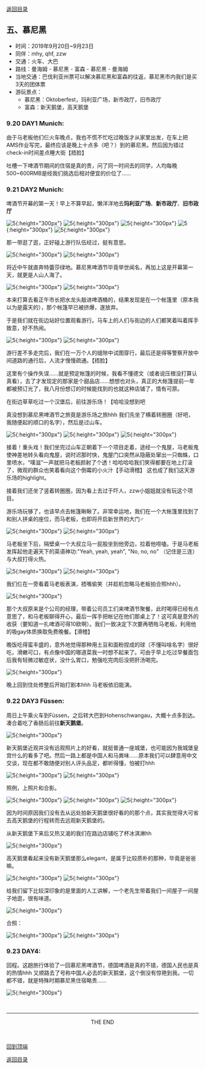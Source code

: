 [返回目录](index.md)

## 五、慕尼黑

- 时间：2019年9月20日~9月23日
- 同伴：mhy, qhf, zzw
- 交通：火车、大巴
- 路线：曼海姆 - 慕尼黑 - 富森 - 慕尼黑 - 曼海姆
- 当地交通：巴伐利亚州票可以解决慕尼黑和富森的往返，慕尼黑市内我们是买3天的团体票
- 游玩景点：
    - 慕尼黑：Oktoberfest，玛利亚广场，新市政厅，旧市政厅
    - 富森：新天鹅堡，高天鹅堡


### 9.20 DAY1 Munich: 

由于马老板他们仨火车晚点，我也不慌不忙吃过晚饭才从家里出发，在车上把AMS作业写完，最终应该是晚上十点多（吧？）到的慕尼黑。然后因为错过check-in时间差点睡大街【捂脸】

吐槽一下啤酒节期间的住宿是真的贵，问了同一时间去的同学，人均每晚500~600RMB是经我们挑选后相对便宜的价位了……

### 9.21 DAY2 Munich: 

啤酒节开幕的第一天！早上不算早起，懒洋洋地去**玛利亚广场**、**新市政厅**、**旧市政厅**

![5](munich_images/munich1.JPG){:height="300px"}
![5](munich_images/munich2.JPG){:height="300px"}
![5](munich_images/munich3.JPG){:height="300px"}
![5](munich_images/munich4.JPG){:height="300px"}
![5](munich_images/munich5.JPG){:height="300px"}

那一带逛了逛，正好碰上游行队伍经过，挺有意思。

![5](munich_images/munich6.JPG){:height="300px"}
![5](munich_images/munich7.JPG){:height="300px"}

将近中午就直奔特蕾莎绿地。慕尼黑啤酒节毕竟举世闻名，再加上这是开幕第一天，就更是人山人海了。

![5](munich_images/munich8.JPG){:height="300px"}
![5](munich_images/munich9.JPG){:height="300px"}

本来打算去看正午市长把水龙头敲进啤酒桶的，结果发现是在一个帐篷里（原本我以为是露天的），那个帐篷早已被挤爆，遂放弃。

于是我们就在街边站好位置观看游行。马车上的人们与街边的人们都笑着叫着挥手致意，好不热闹。

![5](munich_images/munich10.JPG){:height="300px"}
![5](munich_images/munich11.JPG){:height="300px"}

游行差不多走完后，我们在一万个人的缝隙中试图穿行，最后还是得等警察开放中间道路的通行后，人流才慢慢疏通。【捂脸】

这里有个操作失误……就是预定帐篷的时候，我看不懂德文（或者说压根没打算认真看），去了才发现定的那家是个甜品店……想想也对头，真正的大帐篷提前一年都被预订光了，我八月份想订的时候能找到的也就这种店铺了，情有可原。

在街边草草吃过一个汉堡后，前往游乐场！【哈哈没想到吧

真没想到慕尼黑啤酒节之旅竟是游乐场之旅hhh 我们先坐了横着转圈圈（好吧，我随便起的顺口的名字），然后是过山车。

![5](munich_images/munich12.JPG){:height="300px"}
![5](munich_images/munich13.JPG){:height="300px"}
![5](munich_images/munich14.JPG){:height="300px"}


接着！重头戏！我们坐完过山车正朝着下一个项目走着，途经一个鬼屋，马老板鬼使神差地转头看向鬼屋，说时迟那时快，鬼屋门口突然从隐蔽处窜出一只蜘蛛，口里喷水，“噗滋”一声就把马老板颜射了个透！哈哈哈哈我们笑得都要在地上打滚了，微观的群众也笑着看向这个倒霉的小火汁【手动滑稽】 这也成了我们这天游乐场的highlight。

接着我们还坐了竖着转圈圈，因为看上去过于吓人，zzw小姐姐就没有玩这个项目。

游乐场玩够了，也该早点去帐篷瞅瞅了。非常幸运地，我们在一个大帐篷里找到了和别人拼桌的座位，而马老板，也即将开启新世界的大门♂

![5](munich_images/munich15.JPG){:height="300px"}
![5](munich_images/munich16.JPG){:height="300px"}

马老板坐下后，隔壁桌一个大叔立马一屁股坐到他旁边，拉着他唠嗑。于是马老板发挥起他走遍天下的英语神功:"Yeah, yeah, yeah", "No, no, no" （记住是三连）与大叔打得火热。

![5](munich_images/munich17.JPG){:height="300px"}
![5](munich_images/munich18.JPG){:height="300px"}

我们仨在一旁看着马老板表演，捂嘴偷笑（并趁机忽略马老板拍合照hhh）。

![5](munich_images/munich19.JPG){:height="300px"}

那个大叔原来是个公司的经理，带着公司员工们来啤酒节聚餐，此时喝得已经有点意思了，和马老板聊得开心，最后一挥手把帐记在他们那桌上了！这可真是意外的收获（要知道一扎啤酒可得10欧啊）。我们一致决定下次要再牺牲马老板，利用他的吸gay体质换取免费晚餐。【滑稽】

晚饭吃得蛮丰盛的，意外地觉得那种用土豆和面粉捏成的球（不懂叫啥名字）很好吃，滑嫩可口，有点像中国的哪道菜我一时想不起来了。可由于早上吃过早餐面包后我有轻微过敏症状，没什么胃口，勉强吃完肉后没把肝汤喝完。

![5](munich_images/munich20.JPG){:height="300px"}

晚上回到住处修整后开始打剧本hhh 马老板依旧能演。

### 9.22 DAY3 Füssen: 

周日上午乘火车到Füssen，之后转大巴到Hohenschwangau，大概十点多到达。凑合着吃了香肠后前往**新天鹅堡**。

![5](munich_images/schwan1.JPG){:height="300px"}

新天鹅堡近观并没有远观照片上的好看，就挺普通一座城堡，也可能因为我城堡皇宫什么的看多了吧。然后一路上都是中国人和马粪味……原本我们可以肆意用中文交谈，现在都不敢随便对别人评头品足，都听得懂，怕被打hhh

![5](munich_images/schwan2.JPG){:height="300px"}
![5](munich_images/schwan3.JPG){:height="300px"}

照例，上照片和合影。

![5](munich_images/schwan4.JPG){:height="300px"}
![5](munich_images/schwan5.JPG){:height="300px"}
![5](munich_images/schwan6.JPG){:height="300px"}

因为时间原因我们没有去从远处拍新天鹅堡很好看的的那个点，其实我觉得大可省去高天鹅堡的行程转而去远观新天鹅堡的。

从新天鹅堡下来后又热又渴的我们在路边店铺吃了杯冰淇淋hh

![5](munich_images/schwan7.JPG){:height="300px"}

高天鹅堡看起来没有新天鹅堡那么elegant，是属于比较质朴的那种，毕竟是爸爸嘛。

![5](munich_images/schwan8.JPG){:height="300px"}
![5](munich_images/schwan9.JPG){:height="300px"}

给我们留下比较深印象的是里面的人工讲解，一个老先生带着我们一间屋子一间屋子地逛，很有味道。

![5](munich_images/schwan10.JPG){:height="300px"}

合照：

![5](munich_images/schwan11.JPG){:height="300px"}
![5](munich_images/schwan12.JPG){:height="300px"}

### 9.23 DAY4: 

回程。这趟旅行体验了一回慕尼黑啤酒节，德国啤酒是真的不错，德国人民也是真的热情hhh 又顺路去了号称中国人必去的新天鹅堡，这个倒没有惊艳到我。一切都不错，就是特殊时期慕尼黑住宿略贵……

![5](munich_images/munich21.JPG){:height="300px"}

&nbsp;

---
<center>THE END</center>

&nbsp;

[回到顶端](#五慕尼黑)

[返回目录](index.md)
